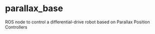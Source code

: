 parallax_base
=============

ROS node to control a differential-drive robot based on Parallax Position Controllers